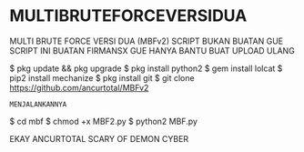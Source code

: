 # MULTIBRUTEFORCEVERSIDUA

MULTI BRUTE FORCE VERSI DUA (MBFv2)
SCRIPT BUKAN BUATAN GUE
SCRIPT INI BUATAN FIRMANSX
GUE HANYA BANTU BUAT UPLOAD ULANG

$ pkg update && pkg upgrade
$ pkg install python2
$ gem install lolcat
$ pip2 install mechanize
$ pkg install git
$ git clone 
https://github.com/ancurtotal/MBFv2


```MENJALANKANNYA```

$ cd mbf
$ chmod +x MBF2.py
$ python2 MBF.py


EKAY ANCURTOTAL
SCARY OF DEMON CYBER
